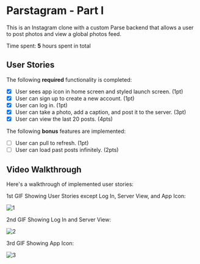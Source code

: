 # Parstagram - Part I

This is an Instagram clone with a custom Parse backend that allows a user to post photos and view a global photos feed.

Time spent: **5** hours spent in total

## User Stories

The following **required** functionality is completed:

- [x] User sees app icon in home screen and styled launch screen. (1pt)
- [x] User can sign up to create a new account. (1pt)
- [x] User can log in. (1pt)
- [x] User can take a photo, add a caption, and post it to the server. (3pt)
- [x] User can view the last 20 posts. (4pts)

The following **bonus** features are implemented:

- [ ] User can pull to refresh. (1pt)
- [ ] User can load past posts infinitely. (2pts)

## Video Walkthrough

Here's a walkthrough of implemented user stories:

1st GIF Showing User Stories except Log In, Server View, and App Icon:

![1](https://user-images.githubusercontent.com/73809628/136709839-f2e0a291-3f0c-4541-b0c7-da9efcc6a4bf.gif)

2nd GIF Showing Log In and Server View:

![2](https://user-images.githubusercontent.com/73809628/136709841-203d5e90-a1d1-4c13-b953-36029b4b13a5.gif)

3rd GIF Showing App Icon:

![3](https://user-images.githubusercontent.com/73809628/136709848-b177ff51-89e3-4ea8-bbf7-c996288a4d6e.gif)
